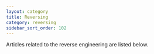 ```yaml
---
layout: category
title: Reversing
category: reversing
sidebar_sort_order: 102
---
```


Articles related to the reverse engineering are listed below.
